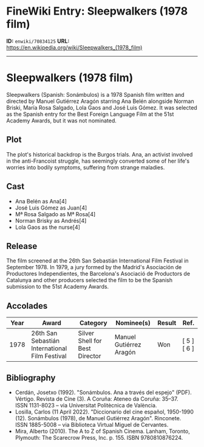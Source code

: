 # FineWiki Entry: Sleepwalkers (1978 film)

**ID:** `enwiki/70834125`
**URL:** <https://en.wikipedia.org/wiki/Sleepwalkers_(1978_film)>

--- 

# Sleepwalkers (1978 film)
Sleepwalkers (Spanish: Sonámbulos) is a 1978 Spanish film written and directed by Manuel Gutiérrez Aragón starring Ana Belén alongside Norman Briski, María Rosa Salgado, Lola Gaos and José Luis Gómez. It was selected as the Spanish entry for the Best Foreign Language Film at the 51st Academy Awards, but it was not nominated.

## Plot
The plot's historical backdrop is the Burgos trials. Ana, an activist involved  in the anti-Francoist struggle, has seemingly converted some of her life's worries into bodily symptoms, suffering from strange maladies.

## Cast
- Ana Belén as Ana[4]
- José Luis Gómez as Juan[4]
- Mª Rosa Salgado as Mª Rosa[4]
- Norman Brisky as Andrés[4]
- Lola Gaos as the nurse[4]


## Release
The film screened at the 26th San Sebastián International Film Festival in September 1978. In 1979, a jury formed by the Madrid's Asociación de Productores Independientes, the Barcelona's Asociació de Productors de Catalunya and other producers selected the film to be the Spanish submission to the 51st Academy Awards.

## Accolades
| Year | Award                                          | Category                       | Nominee(s)              | Result | Ref.        |
| ---- | ---------------------------------------------- | ------------------------------ | ----------------------- | ------ | ----------- |
| 1978 | 26th San Sebastián International Film Festival | Silver Shell for Best Director | Manuel Gutiérrez Aragón | Won    | [ 5 ] [ 6 ] |


## Bibliography
- Cerdán, Josetxo (1992). "Sonámbulos. Ana a través del espejo" (PDF). Vértigo. Revista de Cine (3). A Coruña: Ateneo da Coruña: 35–37. ISSN 1131-8023 – via Universitat Politècnica de València.
- Losilla, Carlos (11 April 2022). "Diccionario del cine español, 1950-1990 (12). Sonámbulos (1978), de Manuel Gutiérrez Aragón". Rinconete. ISSN 1885-5008 – via Biblioteca Virtual Miguel de Cervantes.
- Mira, Alberto (2010). The A to Z of Spanish Cinema. Lanham, Toronto, Plymouth: The Scarecrow Press, Inc. p. 155. ISBN 9780810876224.

